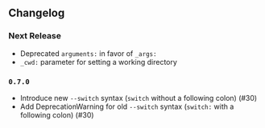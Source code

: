 ## Changelog

### Next Release

 - Deprecated `arguments:` in favor of `_args:`
 - `_cwd:` parameter for setting a working directory

### `0.7.0`

 - Introduce new `--switch` syntax (`switch` without a following colon) (#30)
 - Add DeprecationWarning for old `--switch` syntax (`switch:` with a following colon) (#30)
